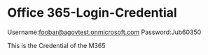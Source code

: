 # Office 365-Login-Credential

Username:foobar@agovtest.onmicrosoft.com Password:Jub60350

This is the Credential of the M365
